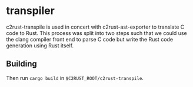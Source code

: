 # transpiler

c2rust-transpile is used in concert with c2rust-ast-exporter to translate C code to Rust. This process was split into two steps such that we could use the clang compiler front end to parse C code but write the Rust code generation using Rust itself.

## Building

Then run `cargo build` in `$C2RUST_ROOT/c2rust-transpile`.
